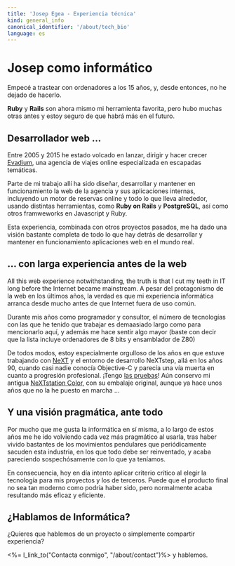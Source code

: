 ```yaml
---
title: 'Josep Egea - Experiencia técnica'
kind: general_info
canonical_identifier: '/about/tech_bio'
language: es
---
```


# Josep como informático

Empecé a trastear con ordenadores a los 15 años, y, desde entonces, no he dejado de hacerlo.

**Ruby** y **Rails** son ahora mismo mi herramienta favorita, pero hubo muchas otras antes y estoy seguro de que habrá más en el futuro.

## Desarrollador web ...

Entre 2005 y 2015 he estado volcado en lanzar, dirigir y hacer crecer [Evadium](http://www.evadium.com), una agencia de viajes online especializada en escapadas temáticas.

Parte de mi trabajo allí ha sido diseñar, desarrollar y mantener en funcionamiento la web de la agencia y sus aplicaciones internas, incluyendo un motor de reservas online y todo lo que lleva alrededor, usando distintas herramientas, como **Ruby on Rails** y **PostgreSQL**, así como otros framweworks en Javascript y Ruby.

Esta experiencia, combinada con otros proyectos pasados, me ha dado una visión bastante completa de todo lo que hay detrás de desarrollar y mantener en funcionamiento aplicaciones web en el mundo real.


## ... con larga experiencia antes de la web

All this web experience notwithstanding, the truth is that I cut my teeth in IT long before the Internet became mainstream.
A pesar del protagonismo de la web en los últimos años, la verdad es que mi experiencia informática arranca desde mucho antes de que Internet fuera de uso común.

Durante mis años como programador y consultor, el número de tecnologías con las que he tenido que trabajar es demaasiado largo como para mencionarlo aquí, y además me hace sentir algo mayor (baste con decir que la lista incluye ordenadores de 8 bits y ensamblador de Z80)

De todos modos, estoy especialmente orgulloso de los años en que estuve trabajando con [NeXT](https://en.wikipedia.org/wiki/NeXT) y el entorno de desarrollo NeXTstep, allá en los años 90, cuando casi nadie conocía Objective-C y parecía una vía muerta en cuanto a progresión profesional. ¡Tengo [las pruebas](http://markmail.org/message/cvov2pbnnirinp23)! Aún conservo mi antigua [NeXTstation Color](https://en.wikipedia.org/wiki/NeXTstation), con su embalaje original, aunque ya hace unos años que no la he puesto en marcha ...

## Y una visión pragmática, ante todo

Por mucho que me gusta la informática en sí misma, a lo largo de estos años me he ido volviendo cada vez más pragmático al usarla, tras haber vivido bastantes de los movimientos pendulares que periódicamente sacuden esta industria, en los que todo debe ser reinventado, y acaba pareciendo sospechósamente con lo que ya teníamos. 

En consecuencia, hoy en día intento aplicar criterio crítico al elegir la tecnología para mis proyectos y los de terceros. Puede que el producto final no sea tan moderno como podría haber sido, pero normalmente acaba resultando más eficaz y eficiente.

## ¿Hablamos de Informática?

¿Quieres que hablemos de un proyecto o simplemente compartir experiencia?

<%= l_link_to("Contacta conmigo", "/about/contact")%> y hablemos.
